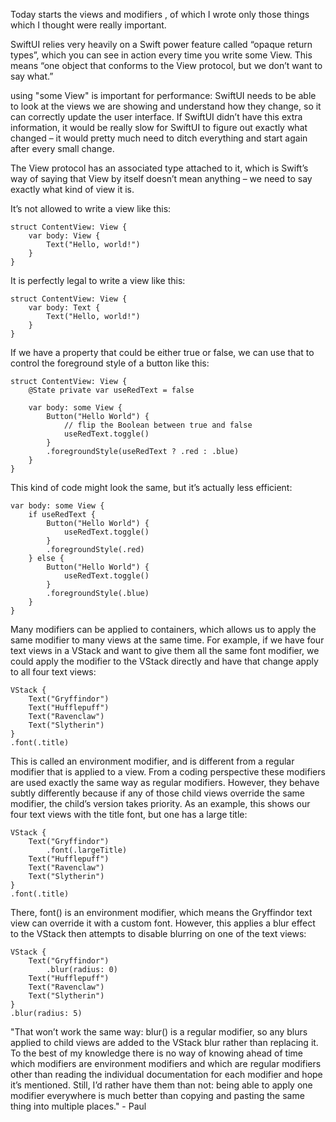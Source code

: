 Today starts the views and modifiers , of which I wrote only those things which I thought were really important.

SwiftUI relies very heavily on a Swift power feature called “opaque return types”, which you can see in action every time you write some View. This means “one object that conforms to the View protocol, but we don’t want to say what.”

using "some View" is important for performance: SwiftUI needs to be able to look at the views we are showing and understand how they change, so it can correctly update the user interface. If SwiftUI didn’t have this extra information, it would be really slow for SwiftUI to figure out exactly what changed – it would pretty much need to ditch everything and start again after every small change.

The View protocol has an associated type attached to it, which is Swift’s way of saying that View by itself doesn’t mean anything – we need to say exactly what kind of view it is.

It’s not allowed to write a view like this:
```
struct ContentView: View {
    var body: View {
        Text("Hello, world!")
    }
}
```

It is perfectly legal to write a view like this:
```
struct ContentView: View {
    var body: Text {
        Text("Hello, world!")
    }
}
```

If we have a property that could be either true or false, we can use that to control the foreground style of a button like this:

```
struct ContentView: View {
    @State private var useRedText = false

    var body: some View {
        Button("Hello World") {
            // flip the Boolean between true and false
            useRedText.toggle()            
        }
        .foregroundStyle(useRedText ? .red : .blue)
    }
}
```

This kind of code might look the same, but it’s actually less efficient:
```
var body: some View {
    if useRedText {
        Button("Hello World") {
            useRedText.toggle()
        }
        .foregroundStyle(.red)
    } else {
        Button("Hello World") {
            useRedText.toggle()
        }
        .foregroundStyle(.blue)
    }
}
```

Many modifiers can be applied to containers, which allows us to apply the same modifier to many views at the same time.
For example, if we have four text views in a VStack and want to give them all the same font modifier, we could apply the modifier to the VStack directly and have that change apply to all four text views:

```
VStack {
    Text("Gryffindor")
    Text("Hufflepuff")
    Text("Ravenclaw")
    Text("Slytherin")
}
.font(.title)
```

This is called an environment modifier, and is different from a regular modifier that is applied to a view.
From a coding perspective these modifiers are used exactly the same way as regular modifiers. However, they behave subtly differently because if any of those child views override the same modifier, the child’s version takes priority.
As an example, this shows our four text views with the title font, but one has a large title:
```
VStack {
    Text("Gryffindor")
        .font(.largeTitle)
    Text("Hufflepuff")
    Text("Ravenclaw")
    Text("Slytherin")
}
.font(.title)
```

There, font() is an environment modifier, which means the Gryffindor text view can override it with a custom font.
However, this applies a blur effect to the VStack then attempts to disable blurring on one of the text views:
```
VStack {
    Text("Gryffindor")
        .blur(radius: 0)
    Text("Hufflepuff")
    Text("Ravenclaw")
    Text("Slytherin")
}
.blur(radius: 5)
```

"That won’t work the same way: blur() is a regular modifier, so any blurs applied to child views are added to the VStack blur rather than replacing it.
To the best of my knowledge there is no way of knowing ahead of time which modifiers are environment modifiers and which are regular modifiers other than reading the individual documentation for each modifier and hope it’s mentioned. Still, I’d rather have them than not: being able to apply one modifier everywhere is much better than copying and pasting the same thing into multiple places." - Paul


